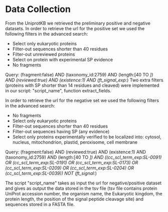 # Data Collection

From the UniprotKB we retrieved the preliminary positive and negative datasets. In order to retrieve the url for the positive set we used the following filters in the advanced search: 

* Select only eukaryotic proteins
* Filter-out sequences shorter than 40 residues
* Filter-out unreviewed proteins
* Select on protein with experimental SP evidence
* No fragments

Query: (fragment:false) AND (taxonomy_id:2759) AND (length:[40 TO *]) AND (reviewed:true) AND (existence:1) AND (ft_signal_exp:*)
Two extra filters (proteins with SP shorter than 14 residues and cleaved) were implemented in our script: "script_name", function extract_fields.

In order to retrieve the url for the negative set we used the following filters in the advanced search: 

* No fragments
* Select only eukaryotic proteins
* Filter-out sequences shorter than 40 residues
* Filter-out sequences having SP (any evidence)
* Select only proteins experimentally verified to be localized into: cytosol, nucleus, mitochondrion, plastid, peroxisome, cell membrane

Query: (fragment:false) AND (reviewed:true) AND (existence:1) AND (taxonomy_id:2759) AND (length:[40 TO *]) AND ((cc_scl_term_exp:SL-0091) OR (cc_scl_term_exp:SL-0191) OR (cc_scl_term_exp:SL-0173) OR (cc_scl_term_exp:SL-0209) OR (cc_scl_term_exp:SL-0204) OR (cc_scl_term_exp:SL-0039)) NOT (ft_signal:*)

The script "script_name" takes as input the url for negative/positive dataset and gives as output the data stored in the tsv file (tsv file contains protein UniProt accession
number, the organism name, the Eukaryotic kingdom, the protein length, the position of the signal peptide cleavage site) and sequences stored in a FASTA file.
